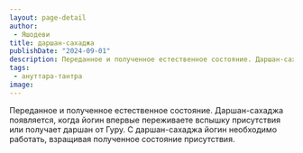 ```yaml
---
layout: page-detail
author:
 - Яшодеви
title: даршан-сахаджа
publishDate: "2024-09-01"
description: Переданное и полученное естественное состояние. Даршан-сахаджа появляется, когда йогин впервые переживаете вспышку присутствия или получает даршан от Гуру. С даршан-сахаджа йогин необходимо работать, взращивая полученное состояние присутствия.
tags:
 - ануттара-тантра
image: 
---
```


Переданное и полученное естественное состояние. Даршан-сахаджа появляется, когда йогин впервые переживаете вспышку присутствия или получает даршан от Гуру. С даршан-сахаджа йогин необходимо работать, взращивая полученное состояние присутствия.

